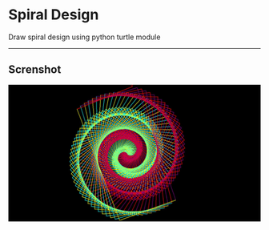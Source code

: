 # Spiral Design
Draw spiral design using python turtle module 
<hr>

## Screnshot
<img src="https://raw.githubusercontent.com/udaychugh/Python_Turtle_Graphics/main/Spiral_Design/.idea/sdesign.JPG">
